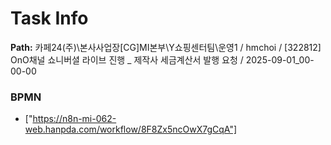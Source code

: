 # Task Info

**Path:** 카페24(주)\본사사업장\[CG]MI본부\Y쇼핑센터팀\운영1 / hmchoi / [322812] OnO채널 쇼니버셜 라이브 진행 _ 제작사 세금계산서 발행 요청 / 2025-09-01_00-00-00

### BPMN
- ["https://n8n-mi-062-web.hanpda.com/workflow/8F8Zx5ncOwX7gCqA"]

